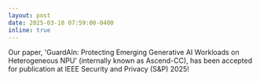 ```yaml
---
layout: post
date: 2025-03-10 07:59:00-0400
inline: true
---
```


Our paper, 'GuardAIn: Protecting Emerging Generative AI Workloads on Heterogeneous NPU' (internally known as Ascend-CC), has been accepted for publication at IEEE Security and Privacy (S&P) 2025!

